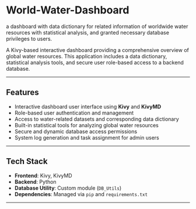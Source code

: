 # World-Water-Dashboard
a dashboard with data dictionary for related information of worldwide water resources with statistical analysis, and granted necessary database privileges to users.

A Kivy-based interactive dashboard providing a comprehensive overview of global water resources. 
This application includes a data dictionary, statistical analysis tools, and secure user role-based access to a backend database.

---

## Features

- Interactive dashboard user interface using **Kivy** and **KivyMD**
- Role-based user authentication and management
- Access to water-related datasets and corresponding data dictionary
- Built-in statistical tools for analyzing global water resources
- Secure and dynamic database access permissions
- System log generation and task assignment for admin users

---

## Tech Stack

- **Frontend**: Kivy, KivyMD
- **Backend**: Python
- **Database Utility**: Custom module (`DB_Utils`)
- **Dependencies**: Managed via `pip` and `requirements.txt`

---
